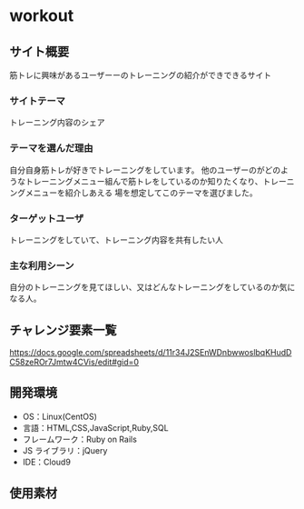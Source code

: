 # workout

## サイト概要

筋トレに興味があるユーザーーのトレーニングの紹介ができできるサイト

### サイトテーマ

トレーニング内容のシェア

### テーマを選んだ理由

自分自身筋トレが好きでトレーニングをしています。
他のユーザーのがどのようなトレーニングメニュー組んで筋トレをしているのか知りたくなり、トレーニングメニューを紹介しあえる
場を想定してこのテーマを選びました。

### ターゲットユーザ

トレーニングをしていて、トレーニング内容を共有したい人

### 主な利用シーン

自分のトレーニングを見てほしい、又はどんなトレーニングをしているのか気になる人。

## チャレンジ要素一覧

https://docs.google.com/spreadsheets/d/11r34J2SEnWDnbwwoslbqKHudDC58zeROr7Jmtw4CVis/edit#gid=0

## 開発環境

- OS：Linux(CentOS)
- 言語：HTML,CSS,JavaScript,Ruby,SQL
- フレームワーク：Ruby on Rails
- JS ライブラリ：jQuery
- IDE：Cloud9

## 使用素材